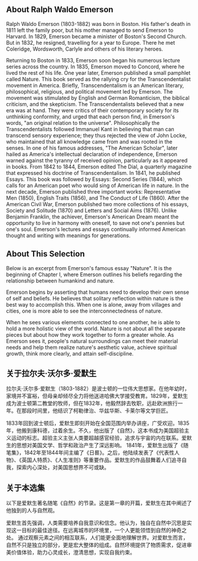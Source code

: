 
## About Ralph Waldo Emerson

Ralph Waldo Emerson (1803-1882) was born in Boston. His father's death in 1811 left the family poor, but his mother managed to send Emerson to Harvard. In 1829, Emerson became a minister of Boston's Second Church. But in 1832, he resigned, travelling for a year to Europe. There he met Coleridge, Wordsworth, Carlyle and others of his literary heroes. 

Returning to Boston in 1833, Emerson soon began his numerous lecture series across the country. In 1835, Emerson moved to Concord, where he lived the rest of his life. One year later, Emerson published a small pamphlet called Nature. This book served as the rallying cry for the Transcendentalist movement in America. Briefly, Transcendentalism is an American literary, philosophical, religious, and political movement led by Emerson. The movement was stimulated by English and German Romanticism, the biblical criticism, and the skepticism. The Transcendentalists believed that a new era was at hand. They were critics of their contemporary society for its unthinking conformity, and urged that each person find, in Emerson's words, "an original relation to the universe". Philosophically the Transcendentalists followed Immanuel Kant in believing that man can transcend sensory experience; they thus rejected the view of John Locke, who maintained that all knowledge came from and was rooted in the senses. In one of his famous addresses, "The American Scholar", later hailed as America's intellectual declaration of independence, Emerson warned against the tyranny of received opinion, particularly as it appeared in books. From 1842 to 1844, Emerson edited The Dial, a quarterly magazine that expressed his doctrine of Transcendentalism. In 1841, he published Essays. This book was followed by Essays: Second Series (1844), which calls for an American poet who would sing of American life in nature. In the next decade, Emerson published three important works: Representative Men (1850), English Traits (1856), and The Conduct of Life (1860). After the American Civil War, Emerson published two more collections of his essays, Society and Solitude (1870) and Letters and Social Aims (1876). Unlike Benjamin Franklin, the achiever, Emerson's American Dream meant the opportunity to live in harmony with oneself, to save not one's pennies but one's soul. Emerson's lectures and essays continually informed American thought and writing with meanings for generations.

## About This Selection

Below is an excerpt from Emerson's famous essay "Nature". It is the beginning of Chapter I, where Emerson outlines his beliefs regarding the relationship between humankind and nature.

Emerson begins by asserting that humans need to develop their own sense of self and beliefs. He believes that solitary reflection within nature is the best way to accomplish this. When one is alone, away from villages and cities, one is more able to see the interconnectedness of nature.

When he sees various elements connected to one another, he is able to hold a more holistic view of the world. Nature is not about all the separate pieces but about how they work together to form a greater whole. As Emerson sees it, people's natural surroundings can meet their material needs and help them realize nature's aesthetic value, achieve spiritual growth, think more clearly, and attain self-discipline.

## 关于拉尔夫·沃尔多·爱默生 

拉尔夫·沃尔多·爱默生（1803-1882）是波士顿的一位伟大思想家。在他年幼时，家境并不富裕，但母亲却倾尽全力将他送进哈佛大学接受教育。1829年，爱默生成为波士顿第二教堂的牧师，但在1832年，他毅然辞去牧职，远赴欧洲旅行一年。在那段时间里，他结识了柯勒律治、华兹华斯、卡莱尔等文学巨匠。 

1833年回到波士顿后，爱默生即刻开始在全国范围内举办讲座，广受欢迎。1835年，他搬到康科德，过着余生。不久，他出版了《自然》，这本书成为美国超验主义运动的标志。超验主义主张人类要超越感官经验，追求与宇宙的内在联系。爱默生的思想对美国文学、哲学和政治产生了深远影响。 1841年，爱默生出版了《随笔集》，1842年至1844年间主编了《日晷》。之后，他陆续发表了《代表性人物》、《英国人特质》、《人生准则》等重要作品。爱默生的作品鼓舞着人们追寻自我，探索内心深处，对美国思想界不可或缺。

## 关于本选集 

以下是爱默生著名随笔《自然》的节录。这是第一章的开篇，爱默生在其中阐述了他独到的人与自然观。

爱默生首先强调，人类需要培养自我意识和信念。他认为，独自在自然中沉思是实现这一目标的最佳途径。在远离城市的环境里，一个人更能领悟到自然的神奇之处。 通过观察元素之间的相互联系，人们能更全面地理解世界。对爱默生而言，自然不只是独立的部分，更是宏大整体的组成。自然环境提供了物质需求，促进审美价值体验，助力心灵成长，澄清思想，实现自我约束。